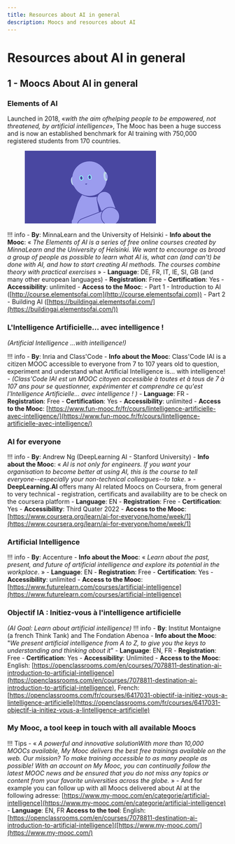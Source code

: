```yaml
---
title: Resources about AI in general
description: Moocs and resources about AI
---
```

# Resources about AI in general

## 1 - Moocs About AI in general

### Elements of AI
Launched in 2018, «*with the aim ofhelping people to be empowered, not threatened, by artificial intelligence*», The Mooc has been a huge success and is now an established benchmark for AI training with 750,000 registered students from 170 countries.
<figure>
	 <img src="Images/Elements-of-AI-visual-2.png" />
	 <figcaption> </figcaption>
</figure>

!!! info
    -   **By**: MinnaLearn and the University of Helsinki
    -   **Info about the Mooc**: « *The Elements of AI is a series of free online courses created by MinnaLearn and the University of Helsinki. We want to encourage as broad a group of people as possible to learn what AI is, what can (and can't) be done with AI, and how to start creating AI methods. The courses combine theory with practical exercises* »
    -   **Language**: DE, FR, IT, IE, SI, GB (and many other european languages)
    -   **Registration**: Free
    -   **Certification**: Yes
    -   **Accessibility**: unlimited
    -   **Access to the Mooc**:
        -   Part 1 - Introduction to AI ([http://course.elementsofai.com](http://course.elementsofai.com))
        -   Part 2 - Building AI ([https://buildingai.elementsofai.com/](https://buildingai.elementsofai.com/))


### L'Intelligence Artificielle... avec intelligence !
*(Artificial Intelligence ...with intelligence!)*

!!! info
    -   **By**: Inria and Class'Code
    -   **Info about the Mooc**: Class'Code IAI is a citizen MOOC accessible to everyone from 7 to 107 years old to question, experiment and understand what Artificial Intelligence is... with intelligence! - *(Class'Code IAI est un MOOC citoyen accessible à toutes et à tous de 7 à 107 ans pour se questionner, expérimenter et comprendre ce qu'est l'Intelligence Artificielle... avec intelligence ! )*
    -   **Language**: FR
    -   **Registration**: Free
    -   **Certification**: Yes
    -   **Accessibility**: unlimited
    -   **Access to the Mooc**: [https://www.fun-mooc.fr/fr/cours/lintelligence-artificielle-avec-intelligence/](https://www.fun-mooc.fr/fr/cours/lintelligence-artificielle-avec-intelligence/)


### AI for everyone
!!! info
    -   **By**: Andrew Ng (DeepLearning AI - Stanford University)
    -   **Info about the Mooc**: « *AI is not only for engineers. If you want your organisation to become better at using AI, this is the course to tell everyone--especially your non-technical colleagues--to take*. »
    - **DeepLearning.AI** offers many AI related Moocs on Coursera, from general to very technical - registration, certificats and availability are to be check on the coursera platform
    -   **Language**: EN
    -   **Registration**: Free
    -   **Certification**: Yes
    -   **Accessibility**: Third Quater 2022
    -   **Access to the Mooc**: [https://www.coursera.org/learn/ai-for-everyone/home/week/1](https://www.coursera.org/learn/ai-for-everyone/home/week/1)


### Artificial Intelligence
!!! info
    -   **By**: Accenture
    -   **Info about the Mooc**: « *Learn about the past, present, and future of artificial intelligence and explore its potential in the workplace*. »
    -   **Language**: EN
    -   **Registration**: Free
    -   **Certification**: Yes
    -   **Accessibility**: unlimited
    -   **Access to the Mooc**: [https://www.futurelearn.com/courses/artificial-intelligence](https://www.futurelearn.com/courses/artificial-intelligence)


### Objectif IA : Initiez-vous à l'intelligence artificielle
*(AI Goal: Learn about artificial intelligence)*
!!! info
    -   **By**: Institut Montaigne (a french Think Tank) and The Fondation Abenoa
    -   **Info about the Mooc**: "*We present artificial intelligence from A to Z, to give you the keys to understanding and thinking about it*"
    -   **Language**: EN, FR
    -   **Registration**: Free
    -   **Certification**: Yes
    -   **Accessibility**: Unlimited
    -   **Access to the Mooc**: English: [https://openclassrooms.com/en/courses/7078811-destination-ai-introduction-to-artificial-intelligence](https://openclassrooms.com/en/courses/7078811-destination-ai-introduction-to-artificial-intelligence), French: [https://openclassrooms.com/fr/courses/6417031-objectif-ia-initiez-vous-a-lintelligence-artificielle](https://openclassrooms.com/fr/courses/6417031-objectif-ia-initiez-vous-a-lintelligence-artificielle)

### My Mooc, a tool keep in touch with all available Moocs

!!! Tips
    -   « *A powerful and innovative solutionWith more than 10,000 MOOCs available, My Mooc delivers the best free trainings available on the web. Our mission? To make training accessible to as many people as possible! With an account on My Mooc, you can continually follow the latest MOOC news and be ensured that you do not miss any topics or content from your favorite universities across the globe.* »
    - And for example you can follow up with all Moocs delivered about AI at the following adresse: [https://www.my-mooc.com/en/categorie/artificial-intelligence](https://www.my-mooc.com/en/categorie/artificial-intelligence)
    - **Language**: EN, FR
		 **Access to the tool**: English: [https://openclassrooms.com/en/courses/7078811-destination-ai-introduction-to-artificial-intelligence]([https://www.my-mooc.com/](https://www.my-mooc.com/)
